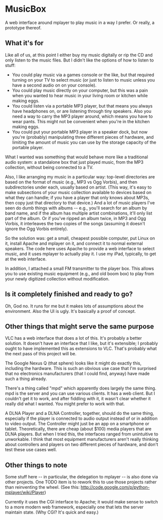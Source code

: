MusicBox
========

A web interface around mplayer to play music in a way I prefer.
Or really, a prototype thereof.

What it's for
-------------

Like all of us, at this point I either buy my music digitally or rip
the CD and only listen to the music files.  But I didn't like the options
of how to listen to stuff:
* You could play music via a games console or the like, but that required
  turning on your TV to select music (or just to listen to music unless you
  have a second audio on on your console).
* You could play music directly on your computer, but this was a pain when
  you wanted to hear music in your living room or kitchen while making eggs.
* You could listen via a portable MP3 player, but that means you always have
  headphones on, or are listening through tiny speakers.  Also you need a
  way to carry the MP3 player around, which means you have to wear pants.
  This might not be convenient when you're in the kitchen making eggs.
* You could put your portable MP3 player in a speaker dock, but now you're
  (probably) manipulating three different pieces of hardware, and limiting
  the amount of music you can use by the storage capacity of the portable
  player.

What I wanted was something that would behave more like a traditional audio
system: a standalone box that just played music, from the MP3 collection,
without being connected to a TV.

Also, I like arranging my music in a particular way: top-level directories
are based on the format of music (e.g., MP3 vs Ogg Vorbis), and then
subdirectories under each, usually based on artist.  (This way, it's easy
to make subsections of your music collection available to devices based on what
they can handle; if you have a player that only knows about MP3s, then copy just
that directory to that device.)  And a lot of music players I've seen do dumb
things with albums -- e.g., you'll search for an album by band name, and if
the album has multiple artist combinations, it'll only list part of the album.
Or if you've ripped an album twice, in MP3 and Ogg Vorbis, it interleaves the
two copies of the songs (assuming it doesn't ignore the Ogg Vorbis entirely).

So the solution was: get a small, cheapest possible computer, put Linux on it,
install Apache and mplayer on it, and connect it to normal external speakers.
The code here uses Apache to provide a web interface to select music, and it
uses mplayer to actually play it.  I use my iPad, typically, to get at the
web interface.

In addition, I attached a small FM transmitter to the player box.
This allows you to use existing music equipment (e.g., and old boom box)
to play from your newly digitized collection without modification.


Is it completely finished and ready to go?
------------------------------------------

Oh, God no.  It runs for me but it makes lots of assumptions about
the environment.  Also the UI is ugly.
It's basically a proof of concept.

Other things that might serve the same purpose
----------------------------------------------

VLC has a web interface that does a lot of this.  It's probably a better solution.
It doesn't have an interface that I like, but it's extensible; I probably ought to have 
implemented this as extensions to VLC.  That's probably what the next pass of this project will be.

The Google Nexus Q (that sphere) looks like it might do exactly this, including the hardware.
This is such an obvious use case that I'm surprised that no electronics
manufacturers (that I could find, anyway) have made such a thing already.

There's a thing called "mpd" which apparently does largely the same thing.
mpd is the server and you can use various clients.  It has a web client.
But I couldn't get it to work, and after fiddling with it, it wasn't clear
whether it really did what I wanted.  You might prefer to work with
that.

A DLNA Player and a DLNA Controller, together, should do the same thing,
especially if the player is connected to audio output instead of or in addition
to video output.  The Controller might just be an app on a smartphone or tablet.
Theoretically, there are cheap (about $100) media players that are DLNA players.
But when I tried this, the interfaces ranged from unintuitive to unworkable.
I think that most equipment manufacturers aren't really thinking about 
controllers and players on two different pieces of hardware, and don't
test these use cases well.

Other things to note
--------------------

Some stuff here -- in particular, the delegation to mplayer -- is also
done via other projects.  One TODO item is to rework this to use those
projects rather than reinventing the wheel.
(See this: http://code.google.com/p/python-mplayer/wiki/Player)

Currently it uses the CGI interface to Apache; it would make sense to
switch to a more modern web framework, especially one that lets the
server maintain state.  (Why CGI?  It's quick and easy.)

